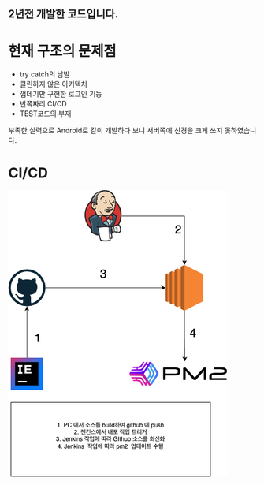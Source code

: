 ## 2년전 개발한 코드입니다.

# 현재 구조의 문제점
- try catch의 남발
- 클린하지 않은 아키텍처
- 껍데기만 구현한 로그인 기능
- 반쪽짜리 CI/CD
- TEST코드의 부재

부족한 실력으로 Android로 같이 개발하다 보니
서버쪽에 신경을 크게 쓰지 못하였습니다.

# CI/CD
![alt text](nest-js-broacastspeaker.drawio.png)
